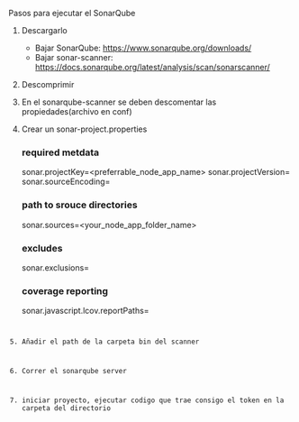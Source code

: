 Pasos para ejecutar el SonarQube
1. Descargarlo
    - Bajar SonarQube: https://www.sonarqube.org/downloads/
    - Bajar sonar-scanner: https://docs.sonarqube.org/latest/analysis/scan/sonarscanner/
2. Descomprimir
3. En el sonarqube-scanner se deben descomentar las propiedades(archivo en conf)
4. Crear un sonar-project.properties
    ### required metdata
    sonar.projectKey=<preferrable_node_app_name>
    sonar.projectVersion=<version>
    sonar.sourceEncoding=<source code encoding>

    ### path to srouce directories
    sonar.sources=<your_node_app_folder_name>

    ### excludes
    sonar.exclusions=<files or folder which you want to exclude>

    ### coverage reporting
    sonar.javascript.lcov.reportPaths=<code coverage location>

5. Añadir el path de la carpeta bin del scanner 
6. Correr el sonarqube server
7. iniciar proyecto, ejecutar codigo que trae consigo el token en la carpeta del directorio
